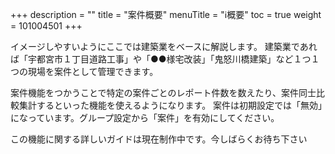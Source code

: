 +++
description = ""
title = "案件概要"
menuTitle = "ℹ️概要"
toc = true
weight = 101004501
+++

イメージしやすいようにここでは建築業をベースに解説します。
建築業であれば「宇都宮市１丁目道路工事」や「●●様宅改装」「鬼怒川橋建築」など１つ１つの現場を案件として管理できます。

案件機能をつかうことで特定の案件ごとのレポート件数を数えたり、案件同士比較集計するといった機能を使えるようになります。
案件は初期設定では「無効」になっています。グループ設定から「案件」を有効にしてください。

この機能に関する詳しいガイドは現在制作中です。今しばらくお待ち下さい

